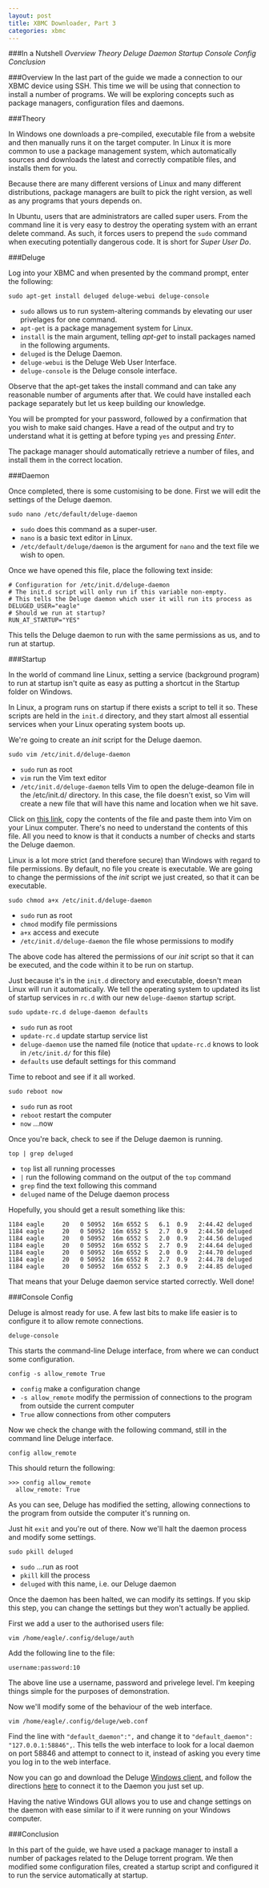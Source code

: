 ```yaml
---
layout: post
title: XBMC Downloader, Part 3
categories: xbmc
---
```


###In a Nutshell
_Overview_
_Theory_
_Deluge_
_Daemon_
_Startup_
_Console Config_
_Conclusion_

###Overview
In the last part of the guide we made a connection to our XBMC device using SSH. This time we will be using that connection to install a number of programs. We will be exploring concepts such as package managers, configuration files and daemons.

###Theory

In Windows one downloads a pre-compiled, executable file from a website and then manually runs it on the target computer. In Linux it is more common to use a package management system, which automatically sources and downloads the latest and correctly compatible files, and installs them for you.

Because there are many different versions of Linux and many different distributions, package managers are built to pick the right version, as well as any programs that yours depends on.

In Ubuntu, users that are administrators are called super users. From the command line it is very easy to destroy the operating system with an errant delete command. As such, it forces users to prepend the `sudo` command when executing potentially dangerous code. It is short for _Super User Do_.

###Deluge

Log into your XBMC and when presented by the command prompt, enter the following:

`sudo apt-get install deluged deluge-webui deluge-console`

- `sudo` allows us to run system-altering commands by elevating our user privelages for one command.
- `apt-get` is a package management system for Linux.
- `install` is the main argument, telling _apt-get_ to install packages named in the following arguments.
- `deluged` is the Deluge Daemon.
- `deluge-webui` is the Deluge Web User Interface.
- `deluge-console` is the Deluge console interface.

Observe that the apt-get takes the install command and can take any reasonable number of arguments after that. We could have installed each package separately but let us keep building our knowledge.

You will be prompted for your password, followed by a confirmation that you wish to make said changes. Have a read of the output and try to understand what it is getting at before typing `yes` and pressing _Enter_.

The package manager should automatically retrieve a number of files, and install them in the correct location.

###Daemon

Once completed, there is some customising to be done. First we will edit the settings of the Deluge daemon.

`sudo nano /etc/default/deluge-daemon`

- `sudo` does this command as a super-user.
- `nano` is a basic text editor in Linux.
- `/etc/default/deluge/daemon` is the argument for `nano` and the text file we wish to open.

Once we have opened this file, place the following text inside:

    # Configuration for /etc/init.d/deluge-daemon
    # The init.d script will only run if this variable non-empty.
    # This tells the Deluge daemon which user it will run its process as
    DELUGED_USER="eagle"
    # Should we run at startup?
    RUN_AT_STARTUP="YES"

This tells the Deluge daemon to run with the same permissions as us, and to run at startup.

###Startup

In the world of command line Linux, setting a service (background program) to run at startup isn't quite as easy as putting a shortcut in the Startup folder on Windows.

In Linux, a program runs on startup if there exists a script to tell it so. These scripts are held in the `init.d` directory, and they start almost all essential services when your Linux operating system boots up.

We're going to create an *init* script for the Deluge daemon.

`sudo vim /etc/init.d/deluge-daemon`

- `sudo` run as root
- `vim` run the Vim text editor
- `/etc/init.d/deluge-daemon` tells Vim to open the deluge-deamon file in the /etc/init.d/ directory. In this case, the file doesn't exist, so Vim will create a new file that will have this name and location when we hit save.

Click on [this link](http://raw.githubusercontent.com/dancingborg/dancingborg.github.io/master/_misc/deluge-daemon.txt), copy the contents of the file and paste them into Vim on your Linux computer. There's no need to understand the contents of this file. All you need to know is that it conducts a number of checks and starts the Deluge daemon.

Linux is a lot more strict (and therefore secure) than Windows with regard to file permissions. By default, no file you create is executable. We are going to change the permissions of the *init* script we just created, so that it can be executable.

`sudo chmod a+x /etc/init.d/deluge-daemon`

- `sudo` run as root
- `chmod` modify file permissions
- `a+x` access and execute
- `/etc/init.d/deluge-daemon` the file whose permissions to modify

The above code has altered the permissions of our *init* script so that it can be executed, and the code within it to be run on startup.

Just because it's in the `init.d` directory and executable, doesn't mean Linux will run it automatically. We tell the operating system to updated its list of startup services in `rc.d` with our new `deluge-daemon` startup script.

`sudo update-rc.d deluge-daemon defaults`

- `sudo` run as root
- `update-rc.d` update startup service list
- `deluge-daemon` use the named file (notice that `update-rc.d` knows to look in `/etc/init.d/` for this file)
- `defaults` use default settings for this command

Time to reboot and see if it all worked.

`sudo reboot now`

- `sudo` run as root
- `reboot` restart the computer
- `now` ...now

Once you're back, check to see if the Deluge daemon is running.

`top | grep deluged`

- `top` list all running processes
- `|` run the following command on the output of the `top` command
- `grep` find the text following this command
- `deluged` name of the Deluge daemon process

Hopefully, you should get a result something like this:

    1184 eagle     20   0 50952  16m 6552 S   6.1  0.9   2:44.42 deluged
    1184 eagle     20   0 50952  16m 6552 S   2.7  0.9   2:44.50 deluged
    1184 eagle     20   0 50952  16m 6552 S   2.0  0.9   2:44.56 deluged
    1184 eagle     20   0 50952  16m 6552 S   2.7  0.9   2:44.64 deluged
    1184 eagle     20   0 50952  16m 6552 S   2.0  0.9   2:44.70 deluged
    1184 eagle     20   0 50952  16m 6552 R   2.7  0.9   2:44.78 deluged
    1184 eagle     20   0 50952  16m 6552 S   2.3  0.9   2:44.85 deluged

That means that your Deluge daemon service started correctly. Well done!

###Console Config

Deluge is almost ready for use. A few last bits to make life easier is to configure it to allow remote connections.

`deluge-console`

This starts the command-line Deluge interface, from where we can conduct some configuration.

`config -s allow_remote True`

- `config` make a configuration change
- `-s allow_remote` modify the permission of connections to the program from outside the current computer
- `True` allow connections from other computers

Now we check the change with the following command, still in the command line Deluge interface.

`config allow_remote`

This should return the following:

    >>> config allow_remote
      allow_remote: True

As you can see, Deluge has modified the setting, allowing connections to the program from outside the computer it's running on.

Just hit `exit` and you're out of there. Now we'll halt the daemon process and modify some settings.

`sudo pkill deluged`

- `sudo` ...run as root
- `pkill` kill the process
- `deluged` with this name, i.e. our Deluge daemon

Once the daemon has been halted, we can modify its settings. If you skip this step, you can change the settings but they won't actually be applied.

First we add a user to the authorised users file:

`vim /home/eagle/.config/deluge/auth`

Add the following line to the file:

`username:password:10`

The above line use a username, password and privelege level. I'm keeping things simple for the purposes of demonstration.

Now we'll modify some of the behaviour of the web interface.

`vim /home/eagle/.config/deluge/web.conf`

Find the line with `"default_daemon":",` and change it to `"default_daemon": "127.0.0.1:58846",`. This tells the web interface to look for a local daemon on port 58846 and attempt to connect to it, instead of asking you every time you log in to the web interface.

Now you can go and download the Deluge [Windows client](http://dev.deluge-torrent.org/wiki/Download), and follow the directions [here](http://dev.deluge-torrent.org/wiki/UserGuide/ThinClient#GTKUI) to connect it to the Daemon you just set up.

Having the native Windows GUI allows you to use and change settings on the daemon with ease similar to if it were running on your Windows computer.

###Conclusion

In this part of the guide, we have used a package manager to install a number of packages related to the Deluge torrent program. We then modified some configuration files, created a startup script and configured it to run the service automatically at startup.

